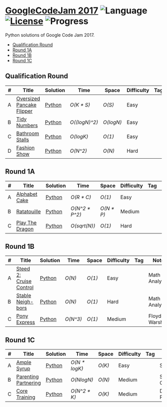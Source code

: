 # [GoogleCodeJam 2017](https://code.google.com/codejam/contests.html) ![Language](https://img.shields.io/badge/language-Python-orange.svg) [![License](https://img.shields.io/badge/license-MIT-blue.svg)](./LICENSE.md) ![Progress](https://img.shields.io/badge/progress-13%20%2F%2013-ff69b4.svg)

Python solutions of Google Code Jam 2017.

* [Qualification Round](https://github.com/kamyu104/GoogleCodeJam-2017#qualification-round)
* [Round 1A](https://github.com/kamyu104/GoogleCodeJam-2017#round-1a)
* [Round 1B](https://github.com/kamyu104/GoogleCodeJam-2017#round-1b)
* [Round 1C](https://github.com/kamyu104/GoogleCodeJam-2017#round-1c)

## Qualification Round
| # | Title | Solution | Time | Space | Difficulty | Tag | Note |
|---| ----- | -------- | ---- | ----- | ---------- | --- | ---- |
|A| [Oversized Pancake Flipper](https://code.google.com/codejam/contest/3264486/dashboard#s=p0)| [Python](./Qualification%20Round/pancake-flipper.py)| _O(K * S)_ | _O(S)_ | Easy | | Greedy |
|B| [Tidy Numbers](https://code.google.com/codejam/contest/3264486/dashboard#s=p1)| [Python](./Qualification%20Round/tidy-numbers.py)| _O((logN)^2)_ | _O(logN)_ | Easy | | Math Analysis |
|C| [Bathroom Stalls](https://code.google.com/codejam/contest/3264486/dashboard#s=p2)| [Python](./Qualification%20Round/bathroom-stalls.py)| _O(logK)_ | _O(1)_ | Easy | | Bisection |
|D| [Fashion Show](https://code.google.com/codejam/contest/3264486/dashboard#s=p3)| [Python](./Qualification%20Round/fashion-show.py)| _O(N^2)_ | _O(N)_ | Hard | | Greedy |

## Round 1A
| # | Title | Solution | Time | Space | Difficulty | Tag | Note |
|---| ----- | -------- | ---- | ----- | ---------- | --- | ---- |
|A| [Alphabet Cake](https://code.google.com/codejam/contest/5304486/dashboard#s=p0)| [Python](./Round%201A/alphabet-cake.py)| _O(R * C)_ | _O(1)_ | Easy | | Greedy |
|B| [Ratatouille](https://code.google.com/codejam/contest/5304486/dashboard#s=p1)| [Python](./Round%201A/ratatouille.py)| _O(N^2 * P^2)_ | _O(N * P)_ | Medium | | Greedy |
|C| [Play The Dragon](https://code.google.com/codejam/contest/5304486/dashboard#s=p2)| [Python](./Round%201A/play-the-dragon.py)| _O(sqrt(N))_ | _O(1)_ | Hard | | Math Analysis |

## Round 1B
| # | Title | Solution | Time | Space | Difficulty | Tag | Note |
|---| ----- | -------- | ---- | ----- | ---------- | --- | ---- |
|A| [Steed 2: Cruise Control](https://code.google.com/codejam/contest/8294486/dashboard#s=p0)| [Python](./Round%201B/cruise-control.py)| _O(N)_ | _O(1)_ | Easy | | Math Analysis |
|B| [Stable Neigh-bors](https://code.google.com/codejam/contest/8294486/dashboard#s=p1)| [Python](./Round%201B/stable-neighbors.py)| _O(N)_ | _O(1)_ | Hard | | Math Analysis |
|C| [Pony Express](https://code.google.com/codejam/contest/8294486/dashboard#s=p2)| [Python](./Round%201B/pony-express.py)| _O(N^3)_ | _O(1)_ | Medium | | Floyd-Warshall |

## Round 1C
| # | Title | Solution | Time | Space | Difficulty | Tag | Note |
|---| ----- | -------- | ---- | ----- | ---------- | --- | ---- |
|A| [Ample Syrup](https://code.google.com/codejam/contest/3274486/dashboard#s=p0)| [Python](./Round%201C/ample-syrup.py)| _O(N * logK)_ | _O(K)_ | Easy | | Sort, Heap |
|B| [Parenting Partnering](https://code.google.com/codejam/contest/3274486/dashboard#s=p1)| [Python](./Round%201C/parenting-partnering.py)| _O(NlogN)_ | _O(N)_ | Medium | | Sort, Greedy |
|C| [Core Training](https://code.google.com/codejam/contest/3274486/dashboard#s=p2)| [Python](./Round%201C/core-training.py)| _O(N^2 * K)_ | _O(K)_ | Medium | | DP, Probability|
